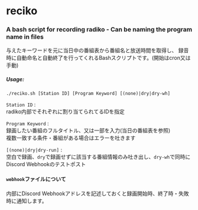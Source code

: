 # reciko
### A bash script for recording radiko - Can be naming the program name in files
与えたキーワードを元に当日中の番組表から番組名と放送時間を取得し、
録音時に自動命名と自動終了を行ってくれるBashスクリプトです。(開始はcron又は手動)
##### Usage:
```
./reciko.sh [Station ID] [Program Keyword] [(none)|dry|dry-wh]
```
`Station ID` :   
radiko内部でそれぞれに割り当てられてるIDを指定  

`Program Keyword` :   
録画したい番組のフルタイトル、又は一部を入力(当日の番組表を参照)  
複数一致する条件・番組がある場合はエラーを吐きます  

`[(none)|dry|dry-run]` :  
空白で録画、`dry`で録画せずに該当する番組情報のみ吐き出し、`dry-wh`で同時にDiscord Webhookのテストポスト

#### `webhook`ファイルについて
内部にDiscord Webhookアドレスを記述しておくと録画開始時、終了時・失敗時に通知します。
